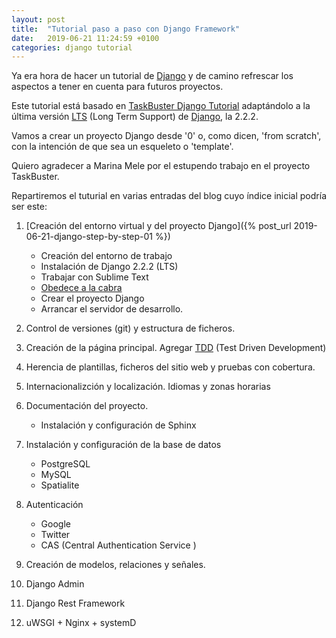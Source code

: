 ```yaml
---
layout: post
title:  "Tutorial paso a paso con Django Framework"
date:   2019-06-21 11:24:59 +0100
categories: django tutorial
---
```


Ya era hora de hacer un tutorial de [Django] y de camino refrescar los aspectos a tener en cuenta para futuros proyectos.

Este tutorial está basado en [TaskBuster Django Tutorial](http://www.marinamele.com/taskbuster-django-tutorial) adaptándolo a la última versión [LTS] (Long Term Support) de [Django], la 2.2.2.

Vamos a crear un proyecto Django desde '0' o, como dicen, 'from scratch', con la intención de que sea un esqueleto o 'template'.

Quiero agradecer a Marina Mele por el estupendo trabajo en el proyecto TaskBuster.

Repartiremos el tuturial en varias entradas del blog cuyo índice inicial podría ser este:

1. [Creación del entorno virtual y del proyecto Django]({% post_url 2019-06-21-django-step-by-step-01 %})
    * Creación del entorno de trabajo
    * Instalación de Django 2.2.2 (LTS)
    * Trabajar con Sublime Text
    * [Obedece a la cabra](http://www.obeythetestinggoat.com/)
    * Crear el proyecto Django
    * Arrancar el servidor de desarrollo.

2. Control de versiones (git) y estructura de ficheros.

3. Creación de la página principal. Agregar [TDD] (Test Driven Development)

4. Herencia de plantillas, ficheros del sitio web y pruebas con cobertura.

5. Internacionalizción y localización. Idiomas y zonas horarias

6. Documentación del proyecto.
    * Instalación y configuración de Sphinx

7. Instalación y configuración de la base de datos
    * PostgreSQL
    * MySQL
    * Spatialite

8. Autenticación
    * Google
    * Twitter
    * CAS (Central Authentication Service )

9. Creación de modelos, relaciones y señales.

10. Django Admin

11. Django Rest Framework

12. uWSGI + Nginx + systemD

[Django]: https://docs.djangoproject.com/en/2.2/
[TDD]: https://es.wikipedia.org/wiki/Desarrollo_guiado_por_pruebas
[LTS]: https://www.djangoproject.com/download/
